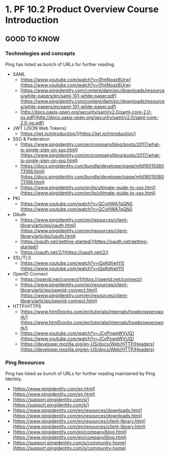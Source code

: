 # 1. PF 10.2 Product Overview Course Introduction

## GOOD TO KNOW

### Technologies and concepts

Ping has listed as bunch of URLs for further reading.

* SAML
  * [https://www.youtube.com/watch?v=0fmNoqz6Urw](https://www.youtube.com/watch?v=0fmNoqz6Urw)
  * [https://www.pingidentity.com/content/dam/pic/downloads/resources/white-papers/en/saml-101-white-paper.pdf](https://www.pingidentity.com/content/dam/pic/downloads/resources/white-papers/en/saml-101-white-paper.pdf)
  * [http://docs.oasis-open.org/security/saml/v2.0/saml-core-2.0-os.pdf](http://docs.oasis-open.org/security/saml/v2.0/saml-core-2.0-os.pdf)
* JWT \(JSON Web Tokens\)
  * [https://jwt.io/introduction/](https://jwt.io/introduction/)
* SSO & Federation
  * [https://www.pingidentity.com/en/company/blog/posts/2017/what-is-single-sign-on-sso.html](https://www.pingidentity.com/en/company/blog/posts/2017/what-is-single-sign-on-sso.html)
  * [https://docs.pingidentity.com/bundle/developer/page/mfd1601508073166.html](https://docs.pingidentity.com/bundle/developer/page/mfd1601508073166.html)
  * [https://www.pingidentity.com/en/lp/ultimate-guide-to-sso.html](https://www.pingidentity.com/en/lp/ultimate-guide-to-sso.html)
* PKI
  * [https://www.youtube.com/watch?v=QCvHWA7qQNI](https://www.youtube.com/watch?v=QCvHWA7qQNI)
* OAuth
  * [https://www.pingidentity.com/en/resources/client-library/articles/oauth.html](https://www.pingidentity.com/en/resources/client-library/articles/oauth.html)
  * [https://oauth.net/getting-started/](https://oauth.net/getting-started/)
  * [https://oauth.net/2/](https://oauth.net/2/)
* SSL/TLS
  * [https://www.youtube.com/watch?v=iQsKdtjwtYI](https://www.youtube.com/watch?v=iQsKdtjwtYI)
* OpenID Connect
  * [https://openid.net/connect/](https://openid.net/connect/)
  * [https://www.pingidentity.com/en/resources/client-library/articles/openid-connect.html](https://www.pingidentity.com/en/resources/client-library/articles/openid-connect.html)
* HTTP/HTTPS
  * [https://www.html5rocks.com/en/tutorials/internals/howbrowserswork/](https://www.html5rocks.com/en/tutorials/internals/howbrowserswork/)
  * [https://www.youtube.com/watch?v=JCvPnwpWVUQ](https://www.youtube.com/watch?v=JCvPnwpWVUQ)
  * [https://developer.mozilla.org/en-US/docs/Web/HTTP/Headers](https://developer.mozilla.org/en-US/docs/Web/HTTP/Headers)

### Ping Resources

Ping has listed as bunch of URLs for further reading maintained by Ping Identity.

* [https://www.pingidentity.com/en.html](https://www.pingidentity.com/en.html)
* [https://support.pingidentity.com/s/](https://support.pingidentity.com/s/)
* [https://www.pingidentity.com/en/resources/downloads.html](https://www.pingidentity.com/en/resources/downloads.html)
* [https://www.pingidentity.com/en/resources/client-library.html](https://www.pingidentity.com/en/resources/client-library.html)
* [https://www.pingidentity.com/en/company/blog.html](https://www.pingidentity.com/en/company/blog.html)
* [https://support.pingidentity.com/s/community-home](https://support.pingidentity.com/s/community-home)

